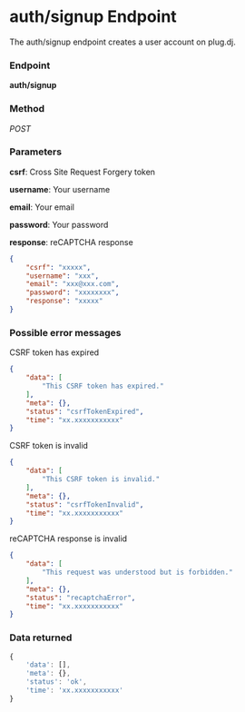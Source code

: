 # auth/signup Endpoint

The auth/signup endpoint creates a user account on plug.dj.

### Endpoint

**auth/signup**

### Method

_POST_

### Parameters

**csrf**: Cross Site Request Forgery token

**username**: Your username

**email**: Your email

**password**: Your password

**response**: reCAPTCHA response

```json
{
    "csrf": "xxxxx",
    "username": "xxx",
    "email": "xxx@xxx.com",
    "password": "xxxxxxxx",
    "response": "xxxxx"
}
```

### Possible error messages

CSRF token has expired
```json
{
    "data": [
        "This CSRF token has expired."
    ],
    "meta": {},
    "status": "csrfTokenExpired",
    "time": "xx.xxxxxxxxxxx"
}
```

CSRF token is invalid
```json
{
    "data": [
        "This CSRF token is invalid."
    ],
    "meta": {},
    "status": "csrfTokenInvalid",
    "time": "xx.xxxxxxxxxxx"
}
```

reCAPTCHA response is invalid
```json
{
    "data": [
        "This request was understood but is forbidden."
    ],
    "meta": {},
    "status": "recaptchaError",
    "time": "xx.xxxxxxxxxxx"
}
```

### Data returned

```js
{
    'data': [],
    'meta': {},
    'status': 'ok',
    'time': 'xx.xxxxxxxxxxx'
}
```
